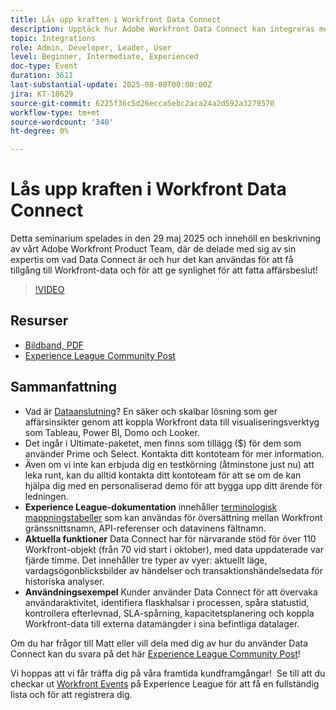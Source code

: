 ```yaml
---
title: Lås upp kraften i Workfront Data Connect
description: Upptäck hur Adobe Workfront Data Connect kan integreras med BI-verktyg för att få insikter, spåra prestanda och fatta smartare affärsbeslut.
topic: Integrations
role: Admin, Developer, Leader, User
level: Beginner, Intermediate, Experienced
doc-type: Event
duration: 3611
last-substantial-update: 2025-08-08T00:00:00Z
jira: KT-18629
source-git-commit: 6225f36c5d26ecca5ebc2aca24a2d592a3279570
workflow-type: tm+mt
source-wordcount: '340'
ht-degree: 0%

---
```



# Lås upp kraften i Workfront Data Connect

Detta seminarium spelades in den 29 maj 2025 och innehöll en beskrivning av vårt Adobe Workfront Product Team, där de delade med sig av sin expertis om vad Data Connect är och hur det kan användas för att få tillgång till Workfront-data och för att ge synlighet för att fatta affärsbeslut!

>[!VIDEO](https://video.tv.adobe.com/v/3469965/?learn=on&enablevpops)

## Resurser

* [Bildband, PDF](https://workfront-experience.s3.us-west-2.amazonaws.com/Training/Guides/Customer+Success+at+Scale/Slide+Deck+-+Adobe+Workfront+Data+Connect+052925.pdf)
* [Experience League Community Post](https://experienceleaguecommunities.adobe.com/t5/workfront-discussions/event-follow-up-unlock-the-power-of-workfront-data-connect/td-p/756725)

## Sammanfattning

* Vad är [Dataanslutning](https://experienceleague.adobe.com/sv/docs/workfront/using/reporting/data-lake/data-lake-overview)? En säker och skalbar lösning som ger affärsinsikter genom att koppla Workfront data till visualiseringsverktyg som Tableau, Power BI, Domo och Looker.
* Det ingår i Ultimate-paketet, men finns som tillägg ($) för dem som använder Prime och Select. Kontakta ditt kontoteam för mer information.
* Även om vi inte kan erbjuda dig en testkörning (åtminstone just nu) att leka runt, kan du alltid kontakta ditt kontoteam för att se om de kan hjälpa dig med en personaliserad demo för att bygga upp ditt ärende för ledningen.
* **Experience League-dokumentation** innehåller [terminologisk mappningstabeller](https://experienceleague.adobe.com/sv/docs/workfront/using/reporting/data-lake/data-dictionary) som kan användas för översättning mellan Workfront gränssnittsnamn, API-referenser och datavinens fältnamn.
* **Aktuella funktioner** Data Connect har för närvarande stöd för över 110 Workfront-objekt (från 70 vid start i oktober), med data uppdaterade var fjärde timme. Det innehåller tre typer av vyer: aktuellt läge, vardagsögonblicksbilder av händelser och transaktionshändelsedata för historiska analyser.
* **Användningsexempel** Kunder använder Data Connect för att övervaka användaraktivitet, identifiera flaskhalsar i processen, spåra statustid, kontrollera efterlevnad, SLA-spårning, kapacitetsplanering och koppla Workfront-data till externa datamängder i sina befintliga datalager. 

Om du har frågor till Matt eller vill dela med dig av hur du använder Data Connect kan du svara på det här [Experience League Community Post](https://experienceleaguecommunities.adobe.com/t5/workfront-discussions/event-follow-up-unlock-the-power-of-workfront-data-connect/td-p/756725)!


Vi hoppas att vi får träffa dig på våra framtida kundframgångar!  Se till att du checkar ut [Workfront Events](https://experienceleague.adobe.com/events/?lang=sv-SE&filters=Workfront) på Experience League för att få en fullständig lista och för att registrera dig.


